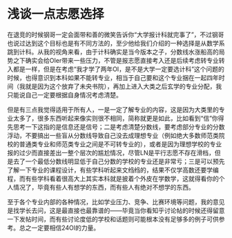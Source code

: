 # 浅谈一点志愿选择
在退竞的时候钢哥一定会面带和善的微笑告诉你“大学报计科就完事了”，不过钢哥也说过达到这个目标也是有不同方法的，至少他给我们介绍的一种选择是从数学系跳到计科。从我的视角来看，由于计科确实是当今版本之子，分数线水涨船高的局势之下确实会给OIer带来一些压力，不管是报志愿直接考入还是后续考虑转专业转入都是一样，但是在考虑“我才学了两年OI，是不是大学一定要选计科”这个问题的时候，也得意识到本科如果不能转专业，相当于自己要和这个专业捆在一起四年时间（我就是因为这个放弃了未央书院），再加上进入大类之后玄学的专业分配，我只能说自己一定要根据自身情况考虑清楚。

但是有三点我觉得适用于所有人，一是一定了解专业的内容，这是因为大类里的专业太多了，很多东西听起来像实则很不相同，简称就更是如此，比如看到“信”你得先思考一下这指的是信息还是信号；二是考虑清楚分数线，要考虑部分专业的分数浮动，不要搞出一些盲从分数线导致自己没去成理想专业（例如绝大多数师范类院校的普通类专业和师范类专业之间是不可转专业的），或者是因为理想学校的专业报的过少而直接差出一整个层次的尴尬情况，尽管LN是平行志愿不存在滑档，但是去了一个最低分数线明显低于自己分数的学校的专业还是非常亏；三是可以预先了解一下专业的课程设计，有些学科听起来文绉绉的，结果不仅学高数还要学编程，而有些学科看着很高大上其实本科就是披着个外皮在学数学，这就得看你的个人情况了，毕竟有些人有想学的东西，而有些人有绝对不想学的东西。

至于各个专业内部的各种情况，比如学业压力、竞争、比赛环境等问题，我的意见是找学长去问，这是最直接也最靠谱的——毕竟当你看知乎讨论帖的时候还得留意一下发帖时间，而有些讨论度低的学校和话题则可能根本没有足够多的例子可供参考。总之一定要相信24OI的力量。
